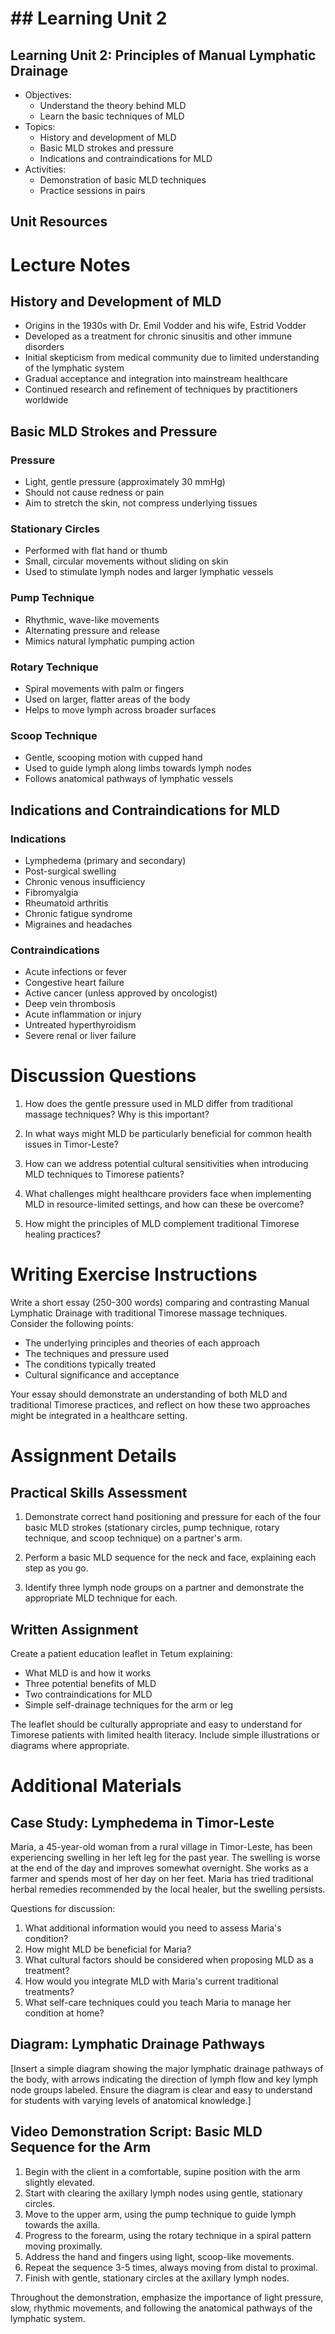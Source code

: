 # ## Learning Unit 2

## Learning Unit 2: Principles of Manual Lymphatic Drainage
- Objectives:
  * Understand the theory behind MLD
  * Learn the basic techniques of MLD
- Topics:
  * History and development of MLD
  * Basic MLD strokes and pressure
  * Indications and contraindications for MLD
- Activities:
  * Demonstration of basic MLD techniques
  * Practice sessions in pairs

## Unit Resources

# Lecture Notes

## History and Development of MLD

- Origins in the 1930s with Dr. Emil Vodder and his wife, Estrid Vodder
- Developed as a treatment for chronic sinusitis and other immune disorders
- Initial skepticism from medical community due to limited understanding of the lymphatic system
- Gradual acceptance and integration into mainstream healthcare
- Continued research and refinement of techniques by practitioners worldwide

## Basic MLD Strokes and Pressure

### Pressure
- Light, gentle pressure (approximately 30 mmHg)
- Should not cause redness or pain
- Aim to stretch the skin, not compress underlying tissues

### Stationary Circles
- Performed with flat hand or thumb
- Small, circular movements without sliding on skin
- Used to stimulate lymph nodes and larger lymphatic vessels

### Pump Technique
- Rhythmic, wave-like movements
- Alternating pressure and release
- Mimics natural lymphatic pumping action

### Rotary Technique
- Spiral movements with palm or fingers
- Used on larger, flatter areas of the body
- Helps to move lymph across broader surfaces

### Scoop Technique
- Gentle, scooping motion with cupped hand
- Used to guide lymph along limbs towards lymph nodes
- Follows anatomical pathways of lymphatic vessels

## Indications and Contraindications for MLD

### Indications
- Lymphedema (primary and secondary)
- Post-surgical swelling
- Chronic venous insufficiency
- Fibromyalgia
- Rheumatoid arthritis
- Chronic fatigue syndrome
- Migraines and headaches

### Contraindications
- Acute infections or fever
- Congestive heart failure
- Active cancer (unless approved by oncologist)
- Deep vein thrombosis
- Acute inflammation or injury
- Untreated hyperthyroidism
- Severe renal or liver failure

# Discussion Questions

1. How does the gentle pressure used in MLD differ from traditional massage techniques? Why is this important?

2. In what ways might MLD be particularly beneficial for common health issues in Timor-Leste?

3. How can we address potential cultural sensitivities when introducing MLD techniques to Timorese patients?

4. What challenges might healthcare providers face when implementing MLD in resource-limited settings, and how can these be overcome?

5. How might the principles of MLD complement traditional Timorese healing practices?

# Writing Exercise Instructions

Write a short essay (250-300 words) comparing and contrasting Manual Lymphatic Drainage with traditional Timorese massage techniques. Consider the following points:

- The underlying principles and theories of each approach
- The techniques and pressure used
- The conditions typically treated
- Cultural significance and acceptance

Your essay should demonstrate an understanding of both MLD and traditional Timorese practices, and reflect on how these two approaches might be integrated in a healthcare setting.

# Assignment Details

## Practical Skills Assessment

1. Demonstrate correct hand positioning and pressure for each of the four basic MLD strokes (stationary circles, pump technique, rotary technique, and scoop technique) on a partner's arm.

2. Perform a basic MLD sequence for the neck and face, explaining each step as you go.

3. Identify three lymph node groups on a partner and demonstrate the appropriate MLD technique for each.

## Written Assignment

Create a patient education leaflet in Tetum explaining:

- What MLD is and how it works
- Three potential benefits of MLD
- Two contraindications for MLD
- Simple self-drainage techniques for the arm or leg

The leaflet should be culturally appropriate and easy to understand for Timorese patients with limited health literacy. Include simple illustrations or diagrams where appropriate.

# Additional Materials

## Case Study: Lymphedema in Timor-Leste

Maria, a 45-year-old woman from a rural village in Timor-Leste, has been experiencing swelling in her left leg for the past year. The swelling is worse at the end of the day and improves somewhat overnight. She works as a farmer and spends most of her day on her feet. Maria has tried traditional herbal remedies recommended by the local healer, but the swelling persists.

Questions for discussion:
1. What additional information would you need to assess Maria's condition?
2. How might MLD be beneficial for Maria?
3. What cultural factors should be considered when proposing MLD as a treatment?
4. How would you integrate MLD with Maria's current traditional treatments?
5. What self-care techniques could you teach Maria to manage her condition at home?

## Diagram: Lymphatic Drainage Pathways

[Insert a simple diagram showing the major lymphatic drainage pathways of the body, with arrows indicating the direction of lymph flow and key lymph node groups labeled. Ensure the diagram is clear and easy to understand for students with varying levels of anatomical knowledge.]

## Video Demonstration Script: Basic MLD Sequence for the Arm

1. Begin with the client in a comfortable, supine position with the arm slightly elevated.
2. Start with clearing the axillary lymph nodes using gentle, stationary circles.
3. Move to the upper arm, using the pump technique to guide lymph towards the axilla.
4. Progress to the forearm, using the rotary technique in a spiral pattern moving proximally.
5. Address the hand and fingers using light, scoop-like movements.
6. Repeat the sequence 3-5 times, always moving from distal to proximal.
7. Finish with gentle, stationary circles at the axillary lymph nodes.

Throughout the demonstration, emphasize the importance of light pressure, slow, rhythmic movements, and following the anatomical pathways of the lymphatic system.